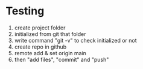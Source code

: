 # Testing
1. create project folder
2. initialized from git that folder
3. write command "git -v" to check initialized or not
4. create repo in github
5. remote add & set origin main
6. then "add files", "commit" and "push"